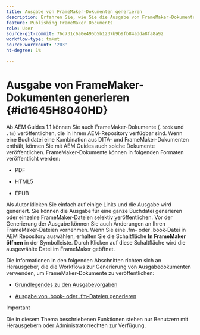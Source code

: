 ```yaml
---
title: Ausgabe von FrameMaker-Dokumenten generieren
description: Erfahren Sie, wie Sie die Ausgabe von FrameMaker-Dokumenten in AEM Handbüchern generieren, um sie im PDF-, HTML5- und EPUB-Format zu veröffentlichen.
feature: Publishing FrameMaker Documents
role: User
source-git-commit: 76c731c6a0e496b5b1237b9b9fb84adda8fa8a92
workflow-type: tm+mt
source-wordcount: '203'
ht-degree: 1%

---
```


# Ausgabe von FrameMaker-Dokumenten generieren {#id1645H8040HD}

Ab AEM Guides 1.1 können Sie auch FrameMaker-Dokumente \(`.book` und `.fm`\) veröffentlichen, die in Ihrem AEM-Repository verfügbar sind. Wenn eine Buchdatei eine Kombination aus DITA- und FrameMaker-Dokumenten enthält, können Sie mit AEM Guides auch solche Dokumente veröffentlichen. FrameMaker-Dokumente können in folgenden Formaten veröffentlicht werden:

- PDF

- HTML5

- EPUB


Als Autor klicken Sie einfach auf einige Links und die Ausgabe wird generiert. Sie können die Ausgabe für eine ganze Buchdatei generieren oder einzelne FrameMaker-Dateien selektiv veröffentlichen. Vor der Generierung der Ausgabe können Sie auch Änderungen an Ihren FrameMaker-Dateien vornehmen. Wenn Sie eine .fm- oder .book-Datei in AEM Repository auswählen, erhalten Sie die Schaltfläche **In FrameMaker öffnen** in der Symbolleiste. Durch Klicken auf diese Schaltfläche wird die ausgewählte Datei im FrameMaker geöffnet.

Die Informationen in den folgenden Abschnitten richten sich an Herausgeber, die die Workflows zur Generierung von Ausgabedokumenten verwenden, um FrameMaker-Dokumente zu veröffentlichen:

- [Grundlegendes zu den Ausgabevorgaben](fm-output-understand-presets.md#)

- [Ausgabe von .book- oder .fm-Dateien generieren](fm-output-generate.md#)

>[!IMPORTANT]
>
> Die in diesem Thema beschriebenen Funktionen stehen nur Benutzern mit Herausgebern oder Administratorrechten zur Verfügung.
